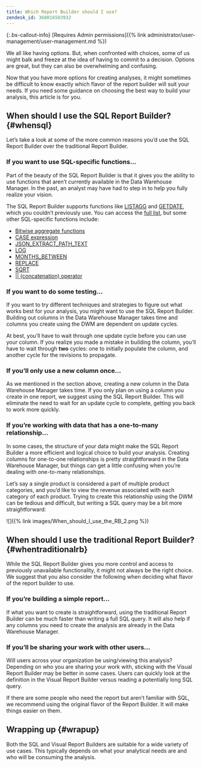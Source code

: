 ```yaml
---
title: Which Report Builder should I use?
zendesk_id: 360016503932
---
```


{:.bs-callout-info}
[Requires Admin permissions]({% link administrator/user-management/user-management.md %})

We all like having options. But, when confronted with choices, some of us might balk and freeze at the idea of having to commit to a decision. Options are great, but they can also be overwhelming and confusing.

Now that you have more options for creating analyses, it might sometimes be difficult to know exactly which flavor of the report builder will suit your needs. If you need some guidance on choosing the best way to build your analysis, this article is for you.

## When should I use the SQL Report Builder? {#whensql}

Let’s take a look at some of the more common reasons you’d use the SQL Report Builder over the traditional Report Builder.

### If you want to use SQL-specific functions…

Part of the beauty of the SQL Report Builder is that it gives you the ability to use functions that aren’t currently available in the Data Warehouse Manager. In the past, an analyst may have had to step in to help you fully realize your vision.

The SQL Report Builder supports functions like [LISTAGG](https://docs.aws.amazon.com/redshift/latest/dg/r_LISTAGG.html) and [GETDATE](https://docs.aws.amazon.com/redshift/latest/dg/r_GETDATE.html), which you couldn’t previously use. You can access the [full list](https://docs.aws.amazon.com/redshift/latest/dg/c_SQL_functions.html), but some other SQL-specific functions include:

* [Bitwise aggregate functions](https://docs.aws.amazon.com/redshift/latest/dg/c_bitwise_aggregate_functions.html)
* [CASE expression](https://docs.aws.amazon.com/redshift/latest/dg/r_CASE_function.html)
* [JSON_EXTRACT_PATH_TEXT](https://docs.aws.amazon.com/redshift/latest/dg/JSON_EXTRACT_PATH_TEXT.html)
* [LOG](https://docs.aws.amazon.com/redshift/latest/dg/r_LOG.html)
* [MONTHS_BETWEEN](https://docs.aws.amazon.com/redshift/latest/dg/r_MONTHS_BETWEEN_function.html)
* [REPLACE](https://docs.aws.amazon.com/redshift/latest/dg/r_REPLACE.html)
* [SQRT](https://docs.aws.amazon.com/redshift/latest/dg/r_SQRT.html)
* [&#124;&#124; (concatenation) operator](https://docs.aws.amazon.com/redshift/latest/dg/r_concat_op.html)

### If you want to do some testing…

If you want to try different techniques and strategies to figure out what works best for your analysis, you might want to use the SQL Report Builder. Building out columns in the Data Warehouse Manager takes time and columns you create using the DWM are dependent on update cycles.

At best, you’ll have to wait through one update cycle before you can use your column. If you realize you made a mistake in building the column, you’ll have to wait through **two** cycles: one to initially populate the column, and another cycle for the revisions to propagate.

### If you’ll only use a new column once…

As we mentioned in the section above, creating a new column in the Data Warehouse Manager takes time. If you only plan on using a column you create in one report, we suggest using the SQL Report Builder. This will eliminate the need to wait for an update cycle to complete, getting you back to work more quickly.

### If you’re working with data that has a one-to-many relationship…

In some cases, the structure of your data might make the SQL Report Builder a more efficient and logical choice to build your analysis. Creating columns for one-to-one relationships is pretty straightforward in the Data Warehouse Manager, but things can get a little confusing when you’re dealing with one-to-many relationships.

Let’s say a single product is considered a part of multiple product categories, and you’d like to view the revenue associated with each category of each product. Trying to create this relationship using the DWM can be tedious and difficult, but writing a SQL query may be a bit more straightforward:

![]({% link images/When_should_I_use_the_RB_2.png %})

## When should I use the traditional Report Builder? {#whentraditionalrb}

While the SQL Report Builder gives you more control and access to previously unavailable functionality, it might not always be the right choice. We suggest that you also consider the following when deciding what flavor of the report builder to use.

### If you’re building a simple report…

If what you want to create is straightforward, using the traditional Report Builder can be much faster than writing a full SQL query. It will also help if any columns you need to create the analysis are already in the Data Warehouse Manager.

### If you’ll be sharing your work with other users…

Will users across your organization be using/viewing this analysis? Depending on who you are sharing your work with, sticking with the Visual Report Builder may be better in some cases. Users can quickly look at the definition in the Visual Report Builder versus reading a potentially long SQL query.

If there are some people who need the report but aren’t familiar with SQL, we recommend using the original flavor of the Report Builder. It will make things easier on them.

## Wrapping up {#wrapup}

Both the SQL and Visual Report Builders are suitable for a wide variety of use cases. This typically depends on what your analytical needs are and who will be consuming the analysis.
